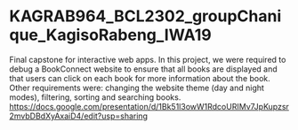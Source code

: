 # KAGRAB964_BCL2302_groupChanique_KagisoRabeng_IWA19
Final capstone for interactive web apps. In this project, we were required to debug a BookConnect website to ensure that all books are displayed and that users can click on each book for more information about the book. Other requirements were: changing the website theme (day and night modes), filtering, sorting and searching books. 
https://docs.google.com/presentation/d/1Bk51l3owW1RdcoURIMv7JpKupzsr2mvbDBdXyAxaiD4/edit?usp=sharing

